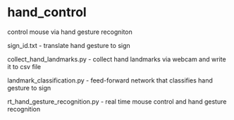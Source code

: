 # hand_control
 control mouse via hand gesture recogniton



sign_id.txt - translate hand gesture to sign

collect_hand_landmarks.py - collect hand landmarks via webcam and write it to csv file

landmark_classification.py - feed-forward network that classifies hand gesture to sign

rt_hand_gesture_recognition.py - real time mouse control and hand gesture recognition
